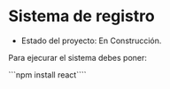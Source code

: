 <h1>Sistema de registro</h1>

- Estado del proyecto: En Construcción.

Para ejecurar el sistema debes poner:

```npm install react````
